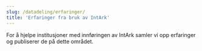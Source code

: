 ```yaml
---
slug: /datadeling/erfaringer/
title: 'Erfaringer fra bruk av IntArk'
---
```


For å hjelpe institusjoner med innføringen av IntArk samler vi opp
erfaringer og publiserer de på dette området.
